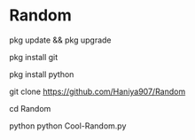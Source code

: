 # Random
pkg update && pkg upgrade

pkg install git

pkg install python

git clone https://github.com/Haniya907/Random

cd Random

python python Cool-Random.py
